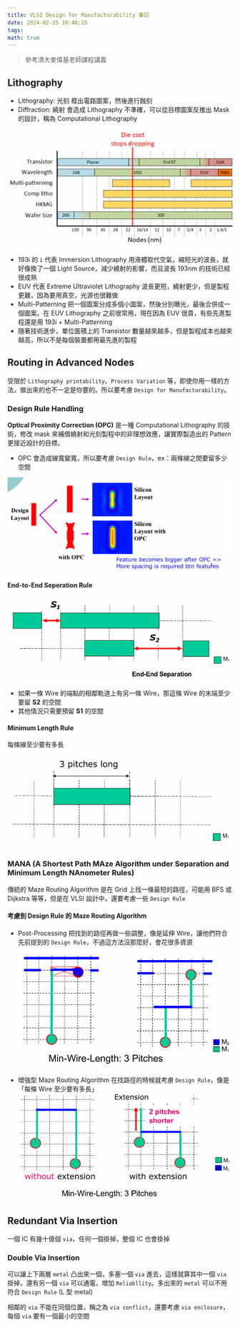 ```yaml
---
title: VLSI Design for Manufacturability 筆記
date: 2024-02-25 10:48:15
tags:
math: true
---
```


> 參考清大麥偉基老師課程講義

## Lithography

- Lithography: 光刻
  框出電路圖案，然後進行蝕刻
- Diffraction: 繞射
  會造成 Lithography 不準確，可以從目標圖案反推出 Mask 的設計，稱為 Computational Lithography

![Lithography Development](./images/vlsi-design-for-manufacturability/LithographyDevelopment.png)

- 193i 的 `i` 代表 Immersion Lithography
  用液體取代空氣，縮短光的波長，就好像換了一個 Light Source，減少繞射的影響，而且波長 193nm 的技術已經很成熟
- EUV 代表 Extreme Ultraviolet Lithography
  波長更短，繞射更少，但是製程更難，因為要用真空，光源也很難做
- Multi-Patterning
  把一個圖案分成多個小圖案，然後分別曝光，最後合併成一個圖案。在 EUV Lithography 之前很常用，現在因為 EUV 很貴，有些先進製程還是用 193i + Multi-Patterning
- 隨著技術進步，單位面積上的 Transistor 數量越來越多，但是製程成本也越來越高，所以不是每個裝置都用最先進的製程

## Routing in Advanced Nodes

受限於 `Lithography printability`、`Process Variation` 等，即使你用一樣的方法，做出來的也不一定是你要的。所以要考慮 `Design for Manufacturability`。

### Design Rule Handling

**Optical Proximity Correction (OPC)** 是一種 Computational Lithography 的技術，修改 mask 來補償繞射和光刻製程中的非理想效應，讓實際製造出的 Pattern 更接近設計的目標。

- OPC 會造成線寬變寬，所以要考慮 `Design Rule`，ex：兩條線之間要留多少空間

![OPC](./images/vlsi-design-for-manufacturability/OPC.png)

#### End-to-End Seperation Rule

![End-to-End Seperation Rule](./images/vlsi-design-for-manufacturability/EndToEndSeperationRule.png)

- 如果一條 Wire 的端點的相鄰軌道上有另一條 Wire，那這條 Wire 的末端至少要留 **S2** 的空間
- 其他情況只需要預留 **S1** 的空間

#### Minimum Length Rule

每條線至少要有多長

![Minimum Length Rule](./images/vlsi-design-for-manufacturability/MinimumLengthRule.png)

### MANA (A Shortest Path MAze Algorithm under Separation and Minimum Length NAnometer Rules)

傳統的 Maze Routing Algorithm 是在 Grid 上找一條最短的路徑，可能用 BFS 或 Dijkstra 等等，但是在 VLSI 設計中，還要考慮一些 `Design Rule`

#### 考慮到 Design Rule 的 Maze Routing Algorithm

- Post-Processing
  把找到的路徑再做一些調整，像是延伸 Wire，讓他們符合先前提到的 `Design Rule`，不過這方法沒那麼好，會花很多資源

  ![Post-Processing](./images/vlsi-design-for-manufacturability/PostProcessing.png)

- 增強型 Maze Routing Algorithm
  在找路徑的時候就考慮 `Design Rule`，像是「每條 Wire 至少要有多長」
  ![Enhanced Maze Routing Algorithm](./images/vlsi-design-for-manufacturability/EnhancedMazeRoutingAlgorithm.png)

## Redundant Via Insertion

一個 IC 有幾十億個 `via`，任何一個掛掉，整個 IC 也會掛掉

### Double Via Insertion

可以讓上下兩層 `metal` 凸出來一個，多塞一個 `via` 進去，這樣就算其中一個 `via` 掛掉，還有另一個 `via` 可以通電，增加 `Reliabllity`。多出來的 `metal` 可以不用符合 `Design Rule` (L 型 metal)

相鄰的 `via` 不能在同個位置，稱之為 `via conflict`，還要考慮 `via enclosure`，每個 `via` 要有一個最小的空間

<!-- 這可以看成是 `Maximum Independent Set` 的問題，找到最大的 `Independent Set`，然後把其他的 `via` 都拔掉，是 `NP-Hard` 問題 (Polynomial Time 完成不了)

因此我們著重於 `Maximal Independent Set` (Polynomial Time)，從最小 `degree` 的 `vertex` (via) 開始，因為它所連接的 `vertex` 最少，最不會影響別人。 -->
